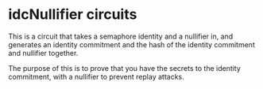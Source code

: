 # idcNullifier circuits

This is a circuit that takes a semaphore identity and a nullifier in, and generates an identity commitment and the hash of the identity commitment and nullifier together.

The purpose of this is to prove that you have the secrets to the identity commitment, with a nullifier to prevent replay attacks.